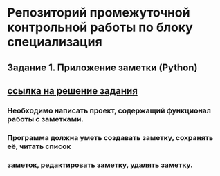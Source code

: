 # Репозиторий промежуточной контрольной работы по блоку специализация
## **Задание 1.  Приложение заметки (Python)**
## [ссылка на решение задания][1]

### Необходимо написать проект, содержащий функционал работы с заметками.
### Программа должна уметь создавать заметку, сохранять её, читать список
### заметок, редактировать заметку, удалять заметку.

[1]: <https://github.com/Shchelokoff/IntermediateControlWorkPython>
